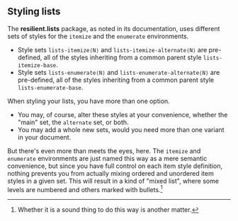 ## Styling lists

The **resilient.lists** package, as noted in its documentation, uses
different sets of styles for the `itemize` and the `enumerate`
environments.

 - Style sets `lists-itemize⟨N⟩` and `lists-itemize-alternate⟨N⟩` are
   pre-defined, all of the styles inheriting from a common parent
   style `lists-itemize-base`.
 - Style sets `lists-enumerate⟨N⟩` and `lists-enumerate-alternate⟨N⟩` are
   pre-defined, all of the styles inheriting from a common parent
   style `lists-enumerate-base`.

When styling your lists, you have more than one option.

 - You may, of course, alter these styles at your convenience, whether
   the "main" set, the `alternate` set, or both.
 - You may add a whole new sets, would you need more than one variant
   in your document.

But there's even more than meets the eyes, here. The `itemize` and `enumerate`
environments are just named this way as a mere semantic convenience,
but since you have full control on each item style definition, nothing prevents
you from actually mixing ordered and unordered item styles in a given set.
This will result in a kind of "mixed list", where some levels are numbered
and others marked with bullets.[^styles-lists-mixed]

[^styles-lists-mixed]: Whether it is a sound thing to do this way
is another matter.


